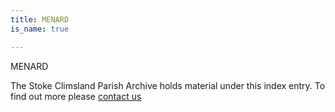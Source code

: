 ```yaml
---
title: MENARD
is_name: true

---
```


MENARD


The Stoke Climsland Parish Archive holds material under this index entry. To find out more please [contact us](/contact/)
